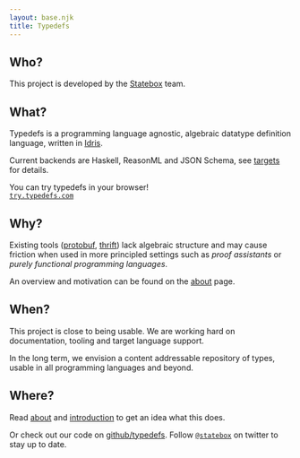 ```yaml
---
layout: base.njk
title: Typedefs
---
```


## Who?

This project is developed by the [Statebox](https://statebox.org) team.

## What?

Typedefs is a programming language agnostic, algebraic datatype definition language, written in [Idris](https://www.idris-lang.org/).

Current backends are Haskell, ReasonML and JSON Schema, see [targets](/targets) for details.

<span id ="try">
You can try typedefs in your browser!<br>
<code><a href="https://try.typedefs.com">try.typedefs.com</a></code>
</span>

## Why?

Existing tools ([protobuf](https://developers.google.com/protocol-buffers/), [thrift](https://thrift.apache.org)) lack algebraic structure and may cause friction when used in more principled settings such as *proof assistants* or *purely functional programming languages*.

An overview and motivation can be found on the [about](/about) page.

## When?

This project is close to being usable. We are working hard on documentation, tooling and target language support.

In the long term, we envision a content addressable repository of types, usable in all programming languages and beyond.

## Where?

Read [about](/about) and [introduction](/introduction) to get an idea what this does.

Or check out our code on [github/typedefs](https://github.com/typedefs). Follow [`@statebox`](https://twitter.com/statebox) on twitter to stay up to date.
